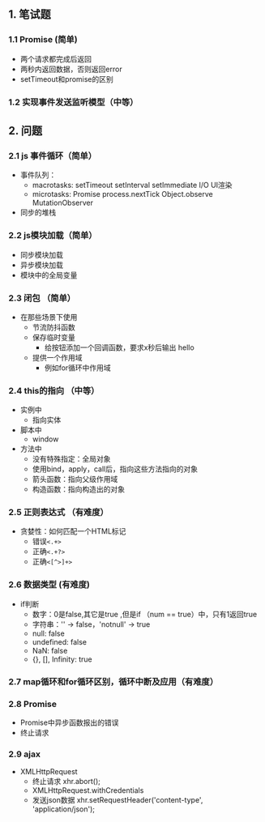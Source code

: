 ## 1. 笔试题

### 1.1 Promise (简单)
- 两个请求都完成后返回
- 两秒内返回数据，否则返回error
- setTimeout和promise的区别

### 1.2 实现事件发送监听模型（中等）

## 2. 问题

### 2.1 js 事件循环（简单）

- 事件队列：
    - macrotasks: setTimeout setInterval setImmediate I/O UI渲染
    - microtasks: Promise process.nextTick Object.observe MutationObserver
- 同步的堆栈

### 2.2 js模块加载（简单）
- 同步模块加载
- 异步模块加载
- 模块中的全局变量

### 2.3 闭包 （简单）
- 在那些场景下使用
  - 节流防抖函数
  - 保存临时变量
    - 给按钮添加一个回调函数，要求x秒后输出 hello
  - 提供一个作用域
    - 例如for循环中作用域

### 2.4 this的指向 （中等）
- 实例中
  - 指向实体
- 脚本中
  - window
- 方法中
  - 没有特殊指定：全局对象
  - 使用bind，apply，call后，指向这些方法指向的对象
  - 箭头函数：指向父级作用域
  - 构造函数：指向构造出的对象

### 2.5 正则表达式 （有难度）
- 贪婪性：如何匹配一个HTML标记
  - 错误`<.+>`
  - 正确`<.+?>`
  - 正确`<[^>]+>`

### 2.6 数据类型 (有难度)
- if判断
  - 数字：0是false,其它是true ,但是if （num == true）中，只有1返回true
  - 字符串：'' -> false，'notnull' -> true
  - null: false
  - undefined: false
  - NaN: false
  - {}, [], Infinity: true

### 2.7 map循环和for循环区别，循环中断及应用（有难度）

### 2.8 Promise
- Promise中异步函数报出的错误
- 终止请求

### 2.9 ajax
- XMLHttpRequest
  - 终止请求 xhr.abort();
  - XMLHttpRequest.withCredentials
  - 发送json数据 xhr.setRequestHeader('content-type', 'application/json');

